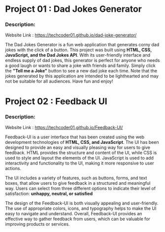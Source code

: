 # Project 01 : Dad Jokes Generator

### Description:

Website Link : https://techcoder01.github.io/dad-joke-generator/

 The Dad Jokes Generator is a fun web application that generates corny dad jokes with the click of a button. This project was built using **HTML, CSS, JavaScript, and the Dad Jokes API**. With its user-friendly interface and endless supply of dad jokes, this generator is perfect for anyone who needs a good laugh or wants to share a joke with friends and family. Simply click the **"Tell me a Joke"** button to see a new dad joke each time. Note that the jokes generated by this application are intended to be lighthearted and may not be suitable for all audiences. Have fun and enjoy!

# Project 02 : Feedback UI

### Description:

Website Link : https://techcoder01.github.io/Feedback-UI/

Feedback-UI is a user interface that has been created using the web development technologies of **HTML, CSS, and JavaScript**. The UI has been designed to provide an easy and visually pleasing way for users to give feedback. HTML provides the structure and content of the UI, while CSS is used to style and layout the elements of the UI. JavaScript is used to add interactivity and functionality to the UI, making it more responsive to user actions.

The UI includes a variety of features, such as buttons, forms, and text boxes, that allow users to give feedback in a structured and meaningful way. Users can select from three different options to indicate their level of satisfaction: **unhappy, neutral, or satisfied**

The design of the Feedback-UI is both visually appealing and user-friendly. The use of appropriate colors, icons, and typography helps to make the UI easy to navigate and understand. Overall, Feedback-UI provides an effective way to gather feedback from users, which can be valuable for improving products or services.


